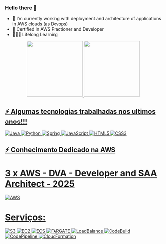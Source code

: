 ### Hello there 👋

<!--
**gleds3000/gleds3000** is a ✨ _special_ ✨ repository because its `README.md` (this file) appears on your GitHub profile.
-->

- 🚀  I’m currently working with deployment and architecture of applications in AWS clouds (as Devops)
- 🔖  Certified in AWS Practioner and Developer
- 👨🏾‍💻  Lifelong Learning

<div align="center">
  <a href="https://github.com/gleds3000">
  <img height="180em" src="https://github-readme-stats.vercel.app/api?username=gleds3000&show_icons=true&theme=algolia&include_all_commits=true&count_private=true"/>
  <img height="180em" src="https://github-readme-stats.vercel.app/api/top-langs/?username=gleds3000&layout=compact&langs_count=7&theme=algolia"/>
</div>

 ## ⚡ Algumas tecnologias trabalhadas nos ultimos anos!!!
  
![Java](https://img.shields.io/badge/-Java-007396?style=flat-square&logo=java)
![Python](https://img.shields.io/badge/python-3670A0?style=for-the-badge&logo=python&logoColor=ffdd54)
![Spring](https://img.shields.io/badge/-Spring-6DB33F?style=flat-square&logo=spring&logoColor=white)
![JavaScript](https://img.shields.io/badge/-JavaScript-black?style=flat-square&logo=javascript)
![HTML5](https://img.shields.io/badge/-HTML5-E34F26?style=flat-square&logo=html5&logoColor=white)
![CSS3](https://img.shields.io/badge/-CSS3-1572B6?style=flat-square&logo=css3)
  
## ⚡ Conhecimento Dedicado na AWS
# 3 x AWS - DVA - Developer and SAA Architect - 2025
  
  ![AWS](https://img.shields.io/badge/AWS-%23FF9900.svg?style=for-the-badge&logo=amazon-aws&logoColor=white)
# Serviços:  
  ![S3](https://img.shields.io/badge/S3-%23FF9900.svg?style=for-the-badge&logo=amazon-aws&logoColor=white)
  ![EC2](https://img.shields.io/badge/EC2-%23FF9900.svg?style=for-the-badge&logo=amazon-aws&logoColor=white)
  ![ECS](https://img.shields.io/badge/ECS-%23FF9900.svg?style=for-the-badge&logo=amazon-aws&logoColor=white)
  ![FARGATE](https://img.shields.io/badge/Fargate-%23FF9900.svg?style=for-the-badge&logo=amazon-aws&logoColor=white)
  ![LoadBalance](https://img.shields.io/badge/LoadBalance-%23FF9900.svg?style=for-the-badge&logo=amazon-aws&logoColor=white)
  ![CodeBuild](https://img.shields.io/badge/CodeBuild-%23FF9900.svg?style=for-the-badge&logo=amazon-aws&logoColor=white)
  ![CodePipeline](https://img.shields.io/badge/CodePipeline-%23FF9900.svg?style=for-the-badge&logo=amazon-aws&logoColor=white)
  ![CloudFormation](https://img.shields.io/badge/CloudFormation-%23FF9900.svg?style=for-the-badge&logo=amazon-aws&logoColor=white)
  
